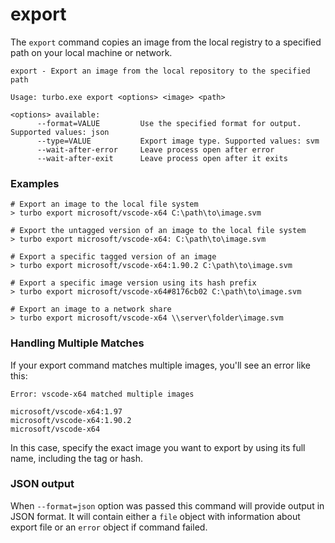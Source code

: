 # export

The `export` command copies an image from the local registry to a specified path on your local machine or network. 

```
export - Export an image from the local repository to the specified path

Usage: turbo.exe export <options> <image> <path>

<options> available:
      --format=VALUE         Use the specified format for output. Supported values: json
      --type=VALUE           Export image type. Supported values: svm
      --wait-after-error     Leave process open after error
      --wait-after-exit      Leave process open after it exits
```

### Examples

```
# Export an image to the local file system
> turbo export microsoft/vscode-x64 C:\path\to\image.svm

# Export the untagged version of an image to the local file system
> turbo export microsoft/vscode-x64: C:\path\to\image.svm

# Export a specific tagged version of an image
> turbo export microsoft/vscode-x64:1.90.2 C:\path\to\image.svm

# Export a specific image version using its hash prefix
> turbo export microsoft/vscode-x64#8176cb02 C:\path\to\image.svm

# Export an image to a network share
> turbo export microsoft/vscode-x64 \\server\folder\image.svm
```

### Handling Multiple Matches

If your export command matches multiple images, you'll see an error like this:

```
Error: vscode-x64 matched multiple images

microsoft/vscode-x64:1.97
microsoft/vscode-x64:1.90.2
microsoft/vscode-x64
```

In this case, specify the exact image you want to export by using its full name, including the tag or hash.

### JSON output

When `--format=json` option was passed this command will provide output in JSON format. It will contain either a `file` object with information about export file or an `error` object if command failed.
